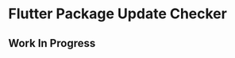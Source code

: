 # Flutter Package Update Checker
## Work In Progress
<!---
##### flutter_package_update_checker
Easily check if new version are available for packages you are using on your Flutter project (pubsec.yaml).

#### How to use?
1. Clone the project.
-->
